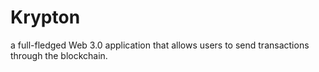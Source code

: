 # Krypton
 a full-fledged Web 3.0 application that allows users to send transactions through the blockchain.
